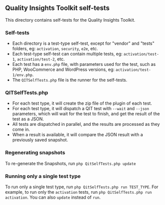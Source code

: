 ## Quality Insights Toolkit self-tests

This directory contains self-tests for the Quality Insights Toolkit.

### Self-tests
- Each directory is a test-type self-test, except for "vendor" and "tests" folders, eg: `activation`, `security`, `e2e`, etc.
- Each test-type self-test can contain multiple tests, eg: `activation/test-1`, `activation/test-2`, etc.
- Each test has a `env.php` file, with parameters used for the test, such as PHP, WooCommerce and WordPress versions, eg: `activation/test-1/env.php`.
- The `QITSelfTests.php` file is the runner for the self-tests.

### QITSelfTests.php 

- For each test type, it will create the zip file of the plugin of each test.
- For each test type, it will dispatch a QIT test with `--wait` and `--json` parameters, which will wait for the test to finish, and get the result of the test as a JSON.
- All tests are dispatched in parallel, and the results are processed as they come in.
- When a result is available, it will compare the JSON result with a previously saved snapshot.

### Regenerating snapshots
To re-generate the Snapshots, run `php QitSelfTests.php update`

### Running only a single test type
To run only a single test type, run `php QitSelfTests.php run TEST_TYPE`. For example, to run only the `activation` tests, run `php QitSelfTests.php run activation`. You can also `update` instead of `run`.